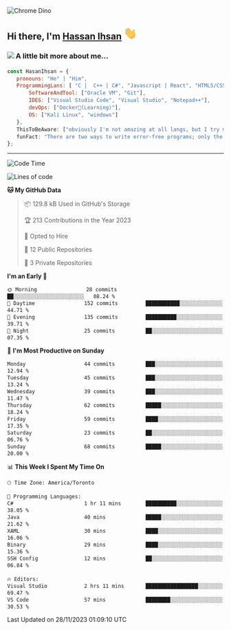  <!--
**HasanIhsan/HasanIhsan** is a ✨ _special_ ✨ repository because its `README.md` (this file) appears on your GitHub profile.
-->

![Chrome Dino](https://mir-s3-cdn-cf.behance.net/project_modules/max_1200/4ff07986208593.5d9a654e92f36.gif)


<h2 align="left">Hi there, I'm <a href="https://www.linkedin.com/in/hassan-ihsan-045b11231/" target="_blank" rel="noopener noreferrer">Hassan Ihsan</a> <img src="https://raw.githubusercontent.com/ABSphreak/ABSphreak/master/gifs/Hi.gif" height="30" />
 
 
 ### <img src="https://media.giphy.com/media/VgCDAzcKvsR6OM0uWg/giphy.gif" width="50"> A little bit more about me...  
 
 ```javascript
const HasanIhsan = {
    pronouns: "He" | "Him",
    ProgrammingLans: [ "C |  C++ | C#", "Javascript | React", "HTML5/CSS", "JSON", "Java"],
        SoftwareAndTool: ["Oracle VM", "Git"],
        IDES: ["Visual Studio Code", "Visual Studio", "Notepad++"],
        devOps: ["Docker🐳(Learning)"], 
        OS: ["Kali Linux", "windows"]
    },
    ThisToBeAware: ["obviously I'm not amazing at all langs, but I try my best not to go rusty"], 
    funFact: "There are two ways to write error-free programs; only the third one works"
};
```
 
 --- 

<!--START_SECTION:waka-->
![Code Time](http://img.shields.io/badge/Code%20Time-255%20hrs%209%20mins-blue)

![Lines of code](https://img.shields.io/badge/From%20Hello%20World%20I%27ve%20Written-1.0%20million%20lines%20of%20code-blue)

**🐱 My GitHub Data** 

> 📦 129.8 kB Used in GitHub's Storage 
 > 
> 🏆 213 Contributions in the Year 2023
 > 
> 💼 Opted to Hire
 > 
> 📜 12 Public Repositories 
 > 
> 🔑 3 Private Repositories 
 > 
**I'm an Early 🐤** 

```text
🌞 Morning                28 commits          ██░░░░░░░░░░░░░░░░░░░░░░░   08.24 % 
🌆 Daytime                152 commits         ███████████░░░░░░░░░░░░░░   44.71 % 
🌃 Evening                135 commits         ██████████░░░░░░░░░░░░░░░   39.71 % 
🌙 Night                  25 commits          ██░░░░░░░░░░░░░░░░░░░░░░░   07.35 % 
```
📅 **I'm Most Productive on Sunday** 

```text
Monday                   44 commits          ███░░░░░░░░░░░░░░░░░░░░░░   12.94 % 
Tuesday                  45 commits          ███░░░░░░░░░░░░░░░░░░░░░░   13.24 % 
Wednesday                39 commits          ███░░░░░░░░░░░░░░░░░░░░░░   11.47 % 
Thursday                 62 commits          █████░░░░░░░░░░░░░░░░░░░░   18.24 % 
Friday                   59 commits          ████░░░░░░░░░░░░░░░░░░░░░   17.35 % 
Saturday                 23 commits          ██░░░░░░░░░░░░░░░░░░░░░░░   06.76 % 
Sunday                   68 commits          █████░░░░░░░░░░░░░░░░░░░░   20.00 % 
```


📊 **This Week I Spent My Time On** 

```text
🕑︎ Time Zone: America/Toronto

💬 Programming Languages: 
C#                       1 hr 11 mins        ██████████░░░░░░░░░░░░░░░   38.05 % 
Java                     40 mins             █████░░░░░░░░░░░░░░░░░░░░   21.62 % 
XAML                     30 mins             ████░░░░░░░░░░░░░░░░░░░░░   16.06 % 
Binary                   29 mins             ████░░░░░░░░░░░░░░░░░░░░░   15.36 % 
SSH Config               12 mins             ██░░░░░░░░░░░░░░░░░░░░░░░   06.84 % 

🔥 Editors: 
Visual Studio            2 hrs 11 mins       █████████████████░░░░░░░░   69.47 % 
VS Code                  57 mins             ████████░░░░░░░░░░░░░░░░░   30.53 % 
```


 Last Updated on 28/11/2023 01:09:10 UTC
<!--END_SECTION:waka-->
 
 
